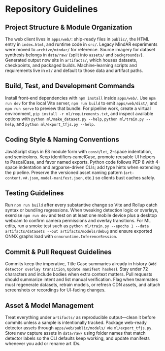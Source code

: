 # Repository Guidelines

## Project Structure & Module Organization
The web client lives in `apps/web/`: ship-ready files in `public/`, the HTML entry in `index.html`, and runtime code in `src/`. Legacy MindAR experiments were moved to `archive/mindar/` for reference. Source imagery for dataset synthesis belongs in `data/raw/` (split into `assets/` and `backgrounds/`). Generated output now sits in `artifacts/`, which houses datasets, checkpoints, and packaged builds. Machine-learning scripts and requirements live in `ml/` and default to those data and artifact paths.

## Build, Test, and Development Commands
Install front-end dependencies with `npm install` inside `apps/web/`. Use `npm run dev` for the local Vite server, `npm run build` to emit `apps/web/dist/`, and `npm run serve` to preview that bundle. For pipeline work, create a virtual environment, `pip install -r ml/requirements.txt`, and inspect available options with `python ml/make_dataset.py --help`, `python ml/train.py --help`, and `python ml/export_tfjs.py --help`.

## Coding Style & Naming Conventions
JavaScript stays in ES module form with `const`/`let`, 2-space indentation, and semicolons. Keep identifiers camelCase, promote reusable UI helpers to PascalCase, and favor named exports. Python code follows PEP 8 with 4-space indentation and argparse-driven CLIs; add type hints when extending the pipeline. Preserve the versioned asset naming pattern (`art-content.v#.json`, `model-manifest.json`, etc.) so clients bust caches safely.

## Testing Guidelines
Run `npm run build` after every substantive change so Vite and Rollup catch syntax or bundling regressions. When tweaking detection logic or overlays, exercise `npm run dev` and test on at least one mobile device plus a desktop webcam to confirm camera permissions and overlay transitions. For ML edits, run a smoke test such as `python ml/train.py --epochs 1 --data artifacts/datasets --out artifacts/models/debug` and ensure exported ONNX graphs load with `onnxruntime.InferenceSession`.

## Commit & Pull Request Guidelines
Commits keep the imperative, Title Case summaries already in history (`Add detector overlay transition`, `Update manifest hashes`). Stay under 72 characters and include bodies when extra context matters. Pull requests should summarize intent and list manual verification. Flag when teammates must regenerate datasets, retrain models, or refresh CDN assets, and attach screenshots or recordings for UI-facing changes.

## Asset & Model Management
Treat everything under `artifacts/` as reproducible output—clean it before commits unless a sample is intentionally tracked. Package web-ready detector assets through `apps/web/public/models/` via `ml/export_tfjs.py`. Store new capture assets in `data/raw/` using folder names that match detector labels so the CLI defaults keep working, and update manifests whenever you add or rename art IDs.
